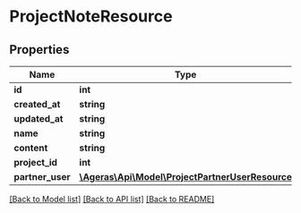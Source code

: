# ProjectNoteResource

## Properties
Name | Type | Description | Notes
------------ | ------------- | ------------- | -------------
**id** | **int** |  | [optional] 
**created_at** | **string** |  | [optional] 
**updated_at** | **string** |  | [optional] 
**name** | **string** |  | [optional] 
**content** | **string** |  | [optional] 
**project_id** | **int** |  | [optional] 
**partner_user** | [**\Ageras\Api\Model\ProjectPartnerUserResource**](ProjectPartnerUserResource.md) |  | [optional] 

[[Back to Model list]](../README.md#documentation-for-models) [[Back to API list]](../README.md#documentation-for-api-endpoints) [[Back to README]](../README.md)


